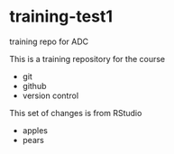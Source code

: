 # training-test1
training repo for ADC

This is a training repository for the course

- git
- github
- version control

This set of changes is from RStudio

- apples
- pears
